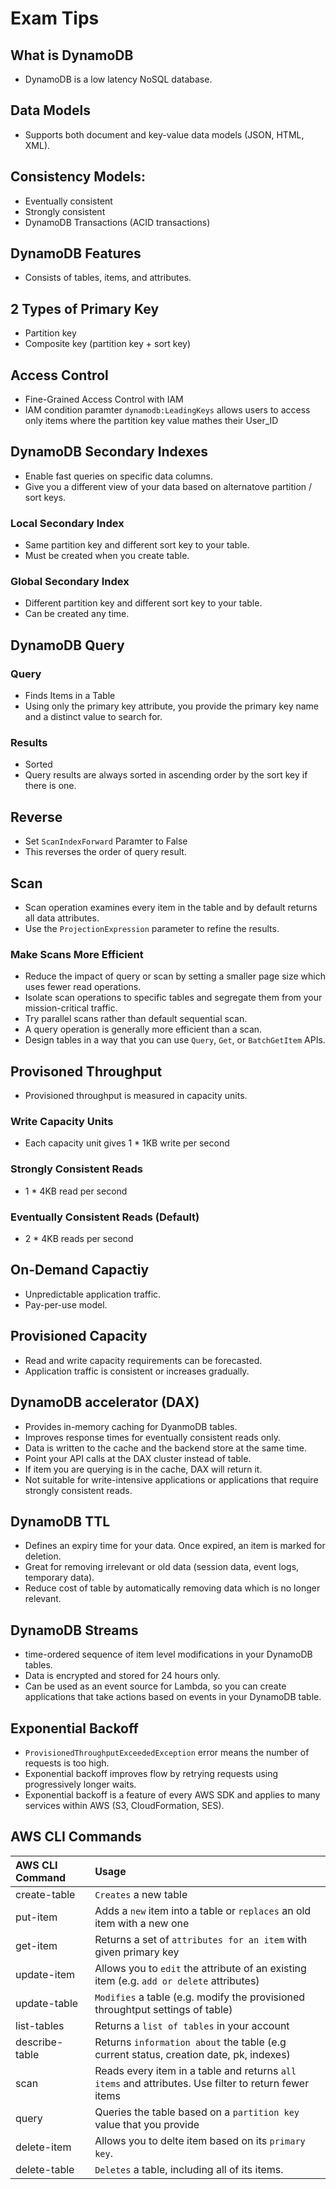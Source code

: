 # Exam Tips
## What is DynamoDB
- DynamoDB is a low latency NoSQL database.
## Data Models
- Supports both document and key-value data models (JSON, HTML, XML).

## Consistency Models:
- Eventually consistent
- Strongly consistent
- DynamoDB Transactions (ACID transactions)

## DynamoDB Features
- Consists of tables, items, and attributes.
## 2 Types of Primary Key
- Partition key
- Composite key  (partition key + sort key)

## Access Control
- Fine-Grained Access Control with IAM
- IAM condition paramter `dynamodb:LeadingKeys` allows users to access only items where the partition key value mathes their User_ID

## DynamoDB Secondary Indexes
- Enable fast queries on specific data columns.
- Give you a different view of your data based on alternatove partition / sort keys.
### Local Secondary Index
- Same partition key and different sort key to your table.
- Must be created when you create table.
### Global Secondary Index
- Different partition key and different sort key to your table.
- Can be created any time.

## DynamoDB Query
### Query 
- Finds Items in a Table
- Using only the primary key attribute, you provide the primary key name and a distinct value to search for.
### Results
- Sorted
- Query results are always sorted in ascending order by the sort key if there is one.
## Reverse
- Set `ScanIndexForward` Paramter to False
- This reverses the order of query result.

## Scan
- Scan operation examines every item in the table and by default returns all data attributes.
- Use the `ProjectionExpression` parameter to refine the results.

### Make Scans More Efficient
- Reduce the impact of query or scan by setting a smaller page size which uses fewer read operations.
- Isolate scan operations to specific tables and segregate them from your mission-critical traffic.
- Try parallel scans rather than default sequential scan. 
- A query operation is generally more efficient than a scan.
- Design tables in a way that you can use `Query`, `Get`, or `BatchGetItem` APIs.

## Provisoned Throughput
- Provisioned throughput is measured in capacity units.
### Write Capacity Units
- Each capacity unit gives 1 * 1KB write per second
### Strongly Consistent Reads
- 1 * 4KB read per second
### Eventually Consistent Reads (Default)
- 2 * 4KB reads per second

## On-Demand Capactiy
- Unpredictable application traffic.
- Pay-per-use model.

## Provisioned Capacity
- Read and write capacity requirements can be forecasted.
- Application traffic is consistent or increases gradually.

## DynamoDB accelerator (DAX)
- Provides in-memory caching for DyanmoDB tables.
- Improves response times for eventually consistent reads only.
- Data is written to the cache and the backend store at the same time.
- Point your API calls at the DAX cluster instead of table.
- If item you are querying is in the cache, DAX will return it.
- Not suitable for write-intensive applications or applications that require strongly consistent reads.

## DynamoDB TTL
- Defines an expiry time for your data. Once expired, an item is marked for deletion.
- Great for removing irrelevant or old data (session data, event logs, temporary data).
- Reduce cost of table by automatically removing data which is no longer relevant.

## DynamoDB Streams
- time-ordered sequence of item level modifications in your DynamoDB tables.
- Data is encrypted and stored for 24 hours only.
- Can be used as an event source for Lambda, so you can create applications that take actions based on events in your DynamoDB table.

## Exponential Backoff
- `ProvisionedThroughputExceededException` error means the number of requests is too high.
- Exponential backoff improves flow by retrying requests using progressively longer waits.
- Exponential backoff is a feature of every AWS SDK and applies to many services within AWS (S3, CloudFormation, SES).

## AWS CLI Commands
| AWS CLI Command   | Usage                                                                                     |
|:------------------|:------------------------------------------------------------------------------------------|
| create-table      | `Creates` a new table                                                                     |
| put-item          | Adds a `new` item into a table or `replaces` an old item with a new one                   |
| get-item          | Returns a set of `attributes for an item` with given primary key                          |
| update-item       | Allows you to `edit` the attribute of an existing item (e.g. `add or delete` attributes)  |
| update-table      | `Modifies` a table (e.g. modify the provisioned throughtput settings of table)            |
| list-tables       | Returns a `list of tables` in your account                                                |
| describe-table    | Returns `information about` the table (e.g current status, creation date, pk, indexes)    |
| scan              | Reads every item in a table and returns `all items` and attributes. Use filter to return fewer items|
| query             | Queries the table based on a `partition key` value that you provide                       |
| delete-item       | Allows you to delte item based on its `primary key`.                                      |
| delete-table      | `Deletes` a table, including all of its items.                                            |








